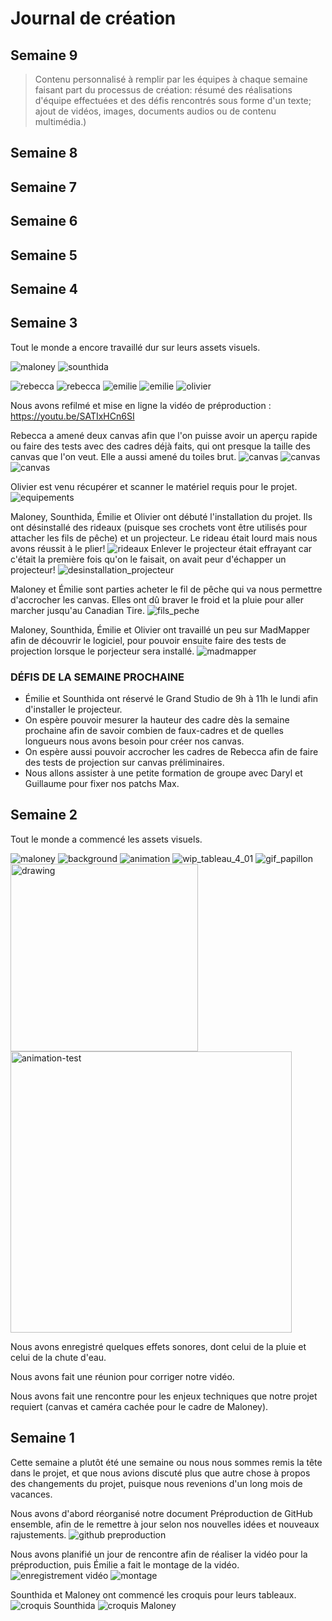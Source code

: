 # Journal de création

## Semaine 9
> Contenu personnalisé à remplir par les équipes à chaque semaine faisant part du processus de création: résumé des réalisations d'équipe effectuées et des défis rencontrés sous forme d'un texte; ajout de vidéos, images, documents audios ou de contenu multimédia.)


## Semaine 8

## Semaine 7

## Semaine 6

## Semaine 5

## Semaine 4

## Semaine 3

Tout le monde a encore travaillé dur sur leurs assets visuels.

![maloney](https://media.giphy.com/media/cziNAzL08EtZhCojL6/giphy.gif)
![sounthida](https://i.imgur.com/ibzoevr.gif)

![rebecca](https://imgur.com/Xt4c3qk.gif) 
![rebecca](https://imgur.com/tAHQTbF.gif)
![emilie](https://cdn.discordapp.com/attachments/935558483493933057/940504522894225468/ezgif.com-gif-maker_15.gif)
![emilie](https://zupimages.net/up/22/06/igwm.png)
![olivier](https://media.giphy.com/media/IzkrFBU32DBTREpiUV/giphy.gif)

Nous avons refilmé et mise en ligne la vidéo de préproduction : https://youtu.be/SATIxHCn6SI 



Rebecca a amené deux canvas afin que l'on puisse avoir un aperçu rapide ou faire des tests avec des cadres déjà faits, qui ont presque la taille des canvas que l'on veut. Elle a aussi amené du toiles brut. 
![canvas](https://imgur.com/fNka8K9.png) 
![canvas](https://imgur.com/qUI5JhU.png)
![canvas](https://imgur.com/7VyvAt7.png)


Olivier est venu récupérer et scanner le matériel requis pour le projet.
![equipements](medias/equipements.jpg)

Maloney, Sounthida, Émilie et Olivier ont débuté l'installation du projet. Ils ont désinstallé des rideaux (puisque ses crochets vont être utilisés pour attacher les fils de pêche) et un projecteur. Le rideau était lourd mais nous avons réussit à le plier!
![rideaux](medias/enlever_rideaux.jpg)
Enlever le projecteur était effrayant car c'était la première fois qu'on le faisait, on avait peur d'échapper un projecteur!
![desinstallation_projecteur](medias/desinstaller_projo.jpg)

Maloney et Émilie sont parties acheter le fil de pêche qui va nous permettre d'accrocher les canvas. Elles ont dû braver le froid et la pluie pour aller marcher jusqu'au Canadian Tire.
![fils_peche](medias/fil_peche.jpg)

Maloney, Sounthida, Émilie et Olivier ont travaillé un peu sur MadMapper afin de découvrir le logiciel, pour pouvoir ensuite faire des tests de projection lorsque le porjecteur sera installé.
![madmapper](medias/madmapper1.png)

### DÉFIS DE LA SEMAINE PROCHAINE
- Émilie et Sounthida ont réservé le Grand Studio de 9h à 11h le lundi afin d'installer le projecteur.
- On espère pouvoir mesurer la hauteur des cadre dès la semaine prochaine afin de savoir combien de faux-cadres et de quelles longueurs nous avons besoin pour créer nos canvas.
- On espère aussi pouvoir accrocher les cadres de Rebecca afin de faire des tests de projection sur canvas préliminaires.
- Nous allons assister à une petite formation de groupe avec Daryl et Guillaume pour fixer nos patchs Max.

## Semaine 2

Tout le monde a commencé les assets visuels.

![maloney](medias/maloney_sem2.png)
![background](medias/soun_first_frame.png)
![animation](https://i.imgur.com/CqIS1d4.gif)
![wip_tableau_4_01](https://zupimages.net/up/22/05/g3mo.png)
![gif_papillon](https://cdn.discordapp.com/attachments/935558483493933057/938209262155468821/butterflyme.gif)
 <img src="https://media.discordapp.net/attachments/935558534685405204/938162556302925844/unknown.png?width=749&height=671" alt="drawing" width="300"/>
 <img src="https://imgur.com/ZJHK5Ra.gif" alt="animation-test" width="450"/>
 

Nous avons enregistré quelques effets sonores, dont celui de la pluie et celui de la chute d'eau.

Nous avons fait une réunion pour corriger notre vidéo.

Nous avons fait une rencontre pour les enjeux techniques que notre projet requiert (canvas et caméra cachée pour le cadre de Maloney).


## Semaine 1

Cette semaine a plutôt été une semaine ou nous nous sommes remis la tête dans le projet, et que nous avions discuté plus que autre chose à propos des changements du projet, puisque nous revenions d'un long mois de vacances.

Nous avons d'abord réorganisé notre document Préproduction de GitHub ensemble, afin de le remettre à jour selon nos nouvelles idées et nouveaux rajustements.
![github preproduction](medias/exemple_general.jpg)

Nous avons planifié un jour de rencontre afin de réaliser la vidéo pour la préproduction, puis Émilie a fait le montage de la vidéo.
![enregistrement vidéo](medias/sem1_video.png.png)
![montage](medias/sem1_montage.png)

Sounthida et Maloney ont commencé les croquis pour leurs tableaux.
![croquis Sounthida](medias/croquis.jpg)
![croquis Maloney](medias/wiptableau1.jpg)




